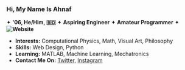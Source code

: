### Hi, My Name Is Ahnaf
✦ **'06, He/Him, 🇧🇩** ✦ **Aspiring Engineer** ✦ **Amateur Programmer** ✦ **![Website](httpsbayleaf.github.io)**

- **Interests:** Computational Physics, Math, Visual Art, Philosophy
- **Skills:** Web Design, Python
- **Learning:** MATLAB, Machine Learning, Mechatronics
- **Contact Me On:** [Twitter](https://twitter.com/https_bayleaf), [Instagram](https://www.instagram.com/pikobyte.exe/)
